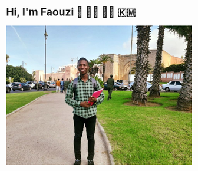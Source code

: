 # Hi, I'm Faouzi 👋 :student: :man_technologist: :comoros:

<img src="faouzimohamed-rabat2020.jpg" alt="Faouzi Mohamed on Rabat 2020">


<!--
**faouziMohamed/faouzimohamed** is a ✨ _special_ ✨ repository because its `README.md` (this file) appears on your GitHub profile.

Here are some ideas to get you started:

- 🔭 I’m currently working on ...
- 🌱 I’m currently learning ...
- 👯 I’m looking to collaborate on ...
- 🤔 I’m looking for help with ...
- 💬 Ask me about ...
- 📫 How to reach me: ...
- 😄 Pronouns: ...
- ⚡ Fun fact: ...
-->
